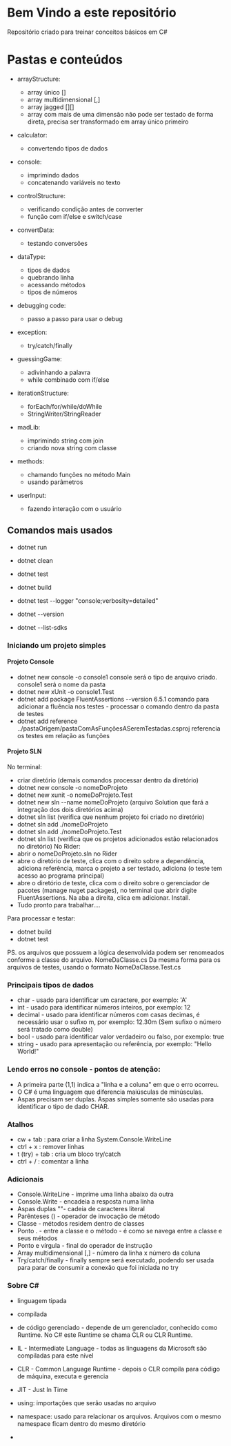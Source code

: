 # Bem Vindo a este repositório

Repositório criado para treinar conceitos básicos em C#

# Pastas e conteúdos

- arrayStructure:
    - array único []
    - array multidimensional [,]
    - array jagged [][]
    - array com mais de uma dimensão  não pode ser testado de forma direta, precisa ser transformado em array único primeiro

- calculator:
    - convertendo tipos de dados

- console: 
    - imprimindo dados
    - concatenando variáveis no texto

- controlStructure:
    - verificando condição antes de converter
    - função com if/else e switch/case

- convertData:
    - testando conversões

- dataType:
    - tipos de dados
    - quebrando linha
    - acessando métodos
    - tipos de números

- debugging code:
    - passo a passo para usar o debug

- exception:
    - try/catch/finally

- guessingGame:
    - adivinhando a palavra
    - while combinado com if/else

- iterationStructure:
    - forEach/for/while/doWhile
    - StringWriter/StringReader

- madLib:
    - imprimindo string com join
    - criando nova string com classe

- methods:
    - chamando funções no método Main
    - usando parâmetros

- userInput:
    - fazendo interação com o usuário

## Comandos mais usados

- dotnet run
- dotnet clean
- dotnet test
- dotnet build
- dotnet test --logger "console;verbosity=detailed"

- dotnet --version
- dotnet --list-sdks

### Iniciando um projeto simples

#### Projeto Console
- dotnet new console -o console1
    console será o tipo de arquivo criado. console1 será o nome da pasta
- dotnet new xUnit -o console1.Test
- dotnet add package FluentAssertions --version 6.5.1
    comando para adicionar a fluência nos testes - processar o comando dentro da pasta de testes
- dotnet add reference ../pastaOrigem/pastaComAsFunçõesASeremTestadas.csproj
    referencia os testes em relação as funções

#### Projeto SLN
No terminal:
- criar diretório (demais comandos processar dentro da diretório)
- dotnet new console -o nomeDoProjeto
- dotnet new xunit -o nomeDoProjeto.Test
- dotnet new sln --name nomeDoProjeto (arquivo Solution que fará a integração dos dois diretórios acima)
- dotnet sln list (verifica que nenhum projeto foi criado no diretório)
- dotnet sln add ./nomeDoProjeto
- dotnet sln add ./nomeDoProjeto.Test
- dotnet sln list (verifica que os projetos adicionados estão relacionados no diretório)
No Rider:
- abrir o nomeDoProjeto.sln no Rider
- abre o diretório de teste, clica com o direito sobre a dependência, adiciona referência, marca o projeto a ser testado, adiciona (o teste tem acesso ao programa principal)
- abre o diretório de teste, clica com o direito sobre o gerenciador de pacotes (manage nuget packages), no terminal que abrir digite FluentAssertions. Na aba a direita, clica em adicionar. Install.
- Tudo pronto para trabalhar....

Para processar e testar:
 - dotnet build
 - dotnet test

PS. os arquivos que possuem a lógica desenvolvida podem ser renomeados conforme a classe do arquivo. NomeDaClasse.cs
Da mesma forma para os arquivos de testes, usando o formato NomeDaClasse.Test.cs

### Principais tipos de dados

- char - usado para identificar um caractere, por exemplo: 'A'
- int - usado para identificar números inteiros, por exemplo: 12
- decimal - usado para identificar números com casas decimas, é necessário usar o sufixo m, por exemplo: 12.30m (Sem sufixo o número será tratado como double)
- bool - usado para identificar valor verdadeiro ou falso, por exemplo: true
- string - usado para apresentação ou referência, por exemplo: "Hello World!"

### Lendo erros no console - pontos de atenção:

 - A primeira parte (1,1) indica a "linha e a coluna" em que o erro ocorreu.
 - O C# é uma linguagem que diferencia maiúsculas de minúsculas.
 - Aspas precisam ser duplas. Aspas simples somente são usadas para identificar o tipo de dado CHAR.

### Atalhos

- cw + tab : para criar a linha System.Console.WriteLine
- ctrl + x : remover linhas
- t (try) + tab : cria um bloco try/catch
- ctrl + / : comentar a linha

### Adicionais

- Console.WriteLine - imprime uma linha abaixo da outra
- Console.Write - encadeia a resposta numa linha
- Aspas duplas ""- cadeia de caracteres literal
- Parênteses () - operador de invocação de método
- Classe - métodos residem dentro de classes
- Ponto . - entre a classe e o método - é como se navega entre a classe e seus métodos
- Ponto e vírgula - final do operador de instrução
- Array multidimensional [,] - número da linha x número da coluna
- Try/catch/finally - finally sempre será executado, podendo ser usada para parar de consumir a conexão que foi iniciada no try

### Sobre C#
 
- linguagem tipada
- compilada
- de código gerenciado - depende de um gerenciador, conhecido como Runtime. No C# este Runtime se chama CLR ou CLR Runtime.

- IL - Intermediate Language - todas as linguagens da Microsoft são compiladas para este nível
- CLR - Common Language Runtime - depois o CLR compila para código de máquina, executa e gerencia
- JIT - Just In Time

- using: importações que serão usadas no arquivo
- namespace: usado para relacionar os arquivos. Arquivos com o mesmo namespace ficam dentro do mesmo diretório
- 